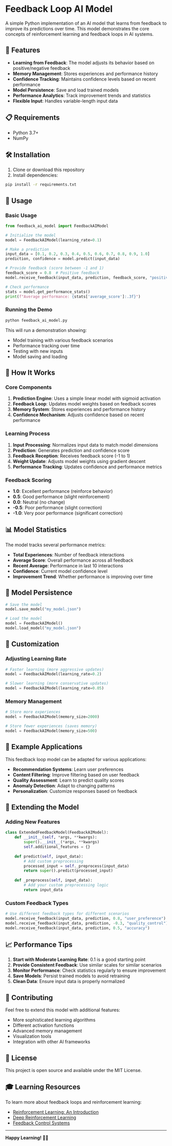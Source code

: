 # Feedback Loop AI Model

A simple Python implementation of an AI model that learns from feedback to improve its predictions over time. This model demonstrates the core concepts of reinforcement learning and feedback loops in AI systems.

## 🚀 Features

- **Learning from Feedback**: The model adjusts its behavior based on positive/negative feedback
- **Memory Management**: Stores experiences and performance history
- **Confidence Tracking**: Maintains confidence levels based on recent performance
- **Model Persistence**: Save and load trained models
- **Performance Analytics**: Track improvement trends and statistics
- **Flexible Input**: Handles variable-length input data

## 📋 Requirements

- Python 3.7+
- NumPy

## 🛠️ Installation

1. Clone or download this repository
2. Install dependencies:
```bash
pip install -r requirements.txt
```

## 🎯 Usage

### Basic Usage

```python
from feedback_ai_model import FeedbackAIModel

# Initialize the model
model = FeedbackAIModel(learning_rate=0.1)

# Make a prediction
input_data = [0.1, 0.2, 0.3, 0.4, 0.5, 0.6, 0.7, 0.8, 0.9, 1.0]
prediction, confidence = model.predict(input_data)

# Provide feedback (score between -1 and 1)
feedback_score = 0.8  # Positive feedback
model.receive_feedback(input_data, prediction, feedback_score, "positive")

# Check performance
stats = model.get_performance_stats()
print(f"Average performance: {stats['average_score']:.3f}")
```

### Running the Demo

```bash
python feedback_ai_model.py
```

This will run a demonstration showing:
- Model training with various feedback scenarios
- Performance tracking over time
- Testing with new inputs
- Model saving and loading

## 🔧 How It Works

### Core Components

1. **Prediction Engine**: Uses a simple linear model with sigmoid activation
2. **Feedback Loop**: Updates model weights based on feedback scores
3. **Memory System**: Stores experiences and performance history
4. **Confidence Mechanism**: Adjusts confidence based on recent performance

### Learning Process

1. **Input Processing**: Normalizes input data to match model dimensions
2. **Prediction**: Generates prediction and confidence score
3. **Feedback Reception**: Receives feedback score (-1 to 1)
4. **Weight Update**: Adjusts model weights using gradient descent
5. **Performance Tracking**: Updates confidence and performance metrics

### Feedback Scoring

- **1.0**: Excellent performance (reinforce behavior)
- **0.5**: Good performance (slight reinforcement)
- **0.0**: Neutral (no change)
- **-0.5**: Poor performance (slight correction)
- **-1.0**: Very poor performance (significant correction)

## 📊 Model Statistics

The model tracks several performance metrics:

- **Total Experiences**: Number of feedback interactions
- **Average Score**: Overall performance across all feedback
- **Recent Average**: Performance in last 10 interactions
- **Confidence**: Current model confidence level
- **Improvement Trend**: Whether performance is improving over time

## 💾 Model Persistence

```python
# Save the model
model.save_model("my_model.json")

# Load the model
model = FeedbackAIModel()
model.load_model("my_model.json")
```

## 🎨 Customization

### Adjusting Learning Rate

```python
# Faster learning (more aggressive updates)
model = FeedbackAIModel(learning_rate=0.2)

# Slower learning (more conservative updates)
model = FeedbackAIModel(learning_rate=0.05)
```

### Memory Management

```python
# Store more experiences
model = FeedbackAIModel(memory_size=2000)

# Store fewer experiences (saves memory)
model = FeedbackAIModel(memory_size=500)
```

## 🔬 Example Applications

This feedback loop model can be adapted for various applications:

- **Recommendation Systems**: Learn user preferences
- **Content Filtering**: Improve filtering based on user feedback
- **Quality Assessment**: Learn to predict quality scores
- **Anomaly Detection**: Adapt to changing patterns
- **Personalization**: Customize responses based on feedback

## 🧪 Extending the Model

### Adding New Features

```python
class ExtendedFeedbackModel(FeedbackAIModel):
    def __init__(self, *args, **kwargs):
        super().__init__(*args, **kwargs)
        self.additional_features = {}
    
    def predict(self, input_data):
        # Add custom preprocessing
        processed_input = self._preprocess(input_data)
        return super().predict(processed_input)
    
    def _preprocess(self, input_data):
        # Add your custom preprocessing logic
        return input_data
```

### Custom Feedback Types

```python
# Use different feedback types for different scenarios
model.receive_feedback(input_data, prediction, 0.8, "user_preference")
model.receive_feedback(input_data, prediction, -0.3, "quality_control")
model.receive_feedback(input_data, prediction, 0.5, "accuracy")
```

## 📈 Performance Tips

1. **Start with Moderate Learning Rate**: 0.1 is a good starting point
2. **Provide Consistent Feedback**: Use similar scales for similar scenarios
3. **Monitor Performance**: Check statistics regularly to ensure improvement
4. **Save Models**: Persist trained models to avoid retraining
5. **Clean Data**: Ensure input data is properly normalized

## 🤝 Contributing

Feel free to extend this model with additional features:

- More sophisticated learning algorithms
- Different activation functions
- Advanced memory management
- Visualization tools
- Integration with other AI frameworks

## 📄 License

This project is open source and available under the MIT License.

## 🎓 Learning Resources

To learn more about feedback loops and reinforcement learning:

- [Reinforcement Learning: An Introduction](http://incompleteideas.net/book/the-book-2nd.html)
- [Deep Reinforcement Learning](https://spinningup.openai.com/)
- [Feedback Control Systems](https://en.wikipedia.org/wiki/Control_theory)

---

**Happy Learning! 🤖✨**


